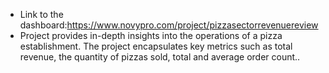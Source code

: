- Link to the dashboard:https://www.novypro.com/project/pizzasectorrevenuereview
- Project provides in-depth insights into the operations of a pizza establishment. The project encapsulates key metrics such as total revenue, the quantity of pizzas sold, total and average order count..
